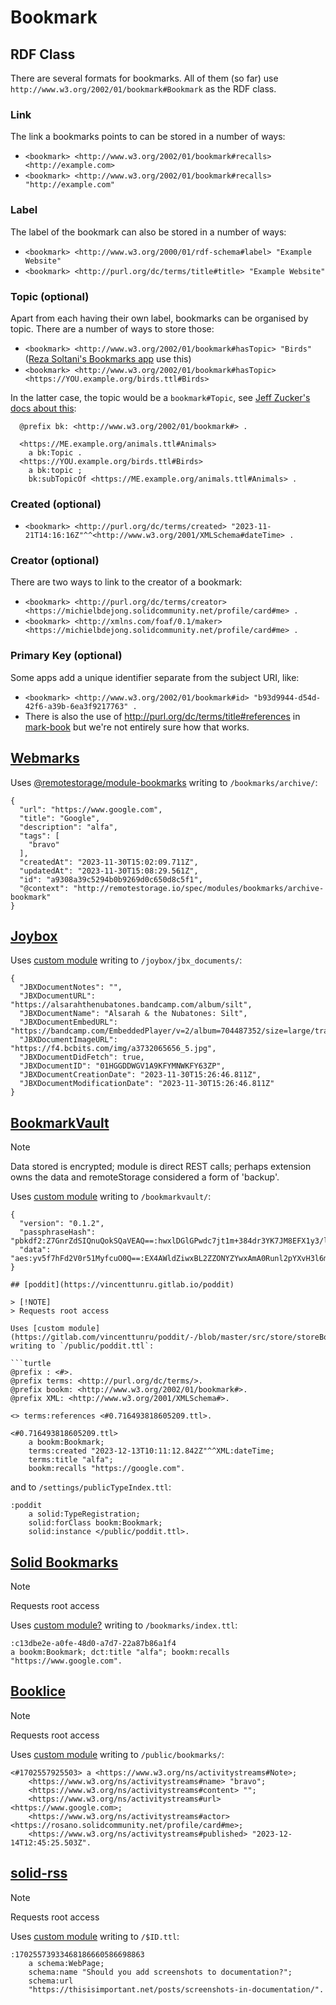 # Bookmark

## RDF Class
There are several formats for bookmarks. All of them (so far) use `http://www.w3.org/2002/01/bookmark#Bookmark` as the RDF class.

### Link
The link a bookmarks points to can be stored in a number of ways:
* `<bookmark> <http://www.w3.org/2002/01/bookmark#recalls> <http://example.com>`
* `<bookmark> <http://www.w3.org/2002/01/bookmark#recalls> "http://example.com"`

### Label
The label of the bookmark can also be stored in a number of ways:
* `<bookmark> <http://www.w3.org/2000/01/rdf-schema#label> "Example Website"`
* `<bookmark> <http://purl.org/dc/terms/title#title> "Example Website"`

### Topic (optional)
Apart from each having their own label, bookmarks can be organised by topic. There are a number of ways to store those:
* `<bookmark> <http://www.w3.org/2002/01/bookmark#hasTopic> "Birds"` ([Reza Soltani's Bookmarks app](https://github.com/soltanireza65/soukai-solid-app) use this)
* `<bookmark> <http://www.w3.org/2002/01/bookmark#hasTopic> <https://YOU.example.org/birds.ttl#Birds>`

In the latter case, the topic would be a `bookmark#Topic`, see [Jeff Zucker's docs about this](https://github.com/jeff-zucker/linked-bookmarks/blob/4fe5331084c8230a9d8477ad3388316151c6891d/README.md?plain=1#L10-L18):
```
  @prefix bk: <http://www.w3.org/2002/01/bookmark#> .

  <https://ME.example.org/animals.ttl#Animals>
    a bk:Topic .
  <https://YOU.example.org/birds.ttl#Birds>
    a bk:topic ;
    bk:subTopicOf <https://ME.example.org/animals.ttl#Animals> .
```
### Created (optional)
* `<bookmark> <http://purl.org/dc/terms/created> "2023-11-21T14:16:16Z"^^<http://www.w3.org/2001/XMLSchema#dateTime> .`

### Creator (optional)
There are two ways to link to the creator of a bookmark:
* `<bookmark> <http://purl.org/dc/terms/creator> <https://michielbdejong.solidcommunity.net/profile/card#me> .`
* `<bookmark> <http://xmlns.com/foaf/0.1/maker> <https://michielbdejong.solidcommunity.net/profile/card#me> .`

### Primary Key (optional)
Some apps add a unique identifier separate from the subject URI, like:
* `<bookmark> <http://www.w3.org/2002/01/bookmark#id> "b93d9944-d54d-42f6-a39b-6ea3f9217763" .`
* There is also the use of <http://purl.org/dc/terms/title#references> in [mark-book](https://github.com/mark-book/markbook/blob/123fadd211d9a42c43e2d9a5e7eeba81bb6b3fd6/bin/reddit.js#L32) but we're not entirely sure how that works.

## [Webmarks](https://webmarks.5apps.com)

Uses [@remotestorage/module-bookmarks](https://www.npmjs.com/package/@remotestorage/module-bookmarks) writing to `/bookmarks/archive/`:

```
{
  "url": "https://www.google.com",
  "title": "Google",
  "description": "alfa",
  "tags": [
    "bravo"
  ],
  "createdAt": "2023-11-30T15:02:09.711Z",
  "updatedAt": "2023-11-30T15:08:29.561Z",
  "id": "a9308a39c5294b0b9269d0c650d8c5f1",
  "@context": "http://remotestorage.io/spec/modules/bookmarks/archive-bookmark"
}
```

## [Joybox](https://joybox.rosano.ca)

Uses [custom module](https://github.com/rosano/joybox/blob/master/os-app/_shared/JBXDocument/main.js) writing to `/joybox/jbx_documents/`:

```
{
  "JBXDocumentNotes": "",
  "JBXDocumentURL": "https://alsarahthenubatones.bandcamp.com/album/silt",
  "JBXDocumentName": "Alsarah & the Nubatones: Silt",
  "JBXDocumentEmbedURL": "https://bandcamp.com/EmbeddedPlayer/v=2/album=704487352/size=large/tracklist=false/artwork=small/",
  "JBXDocumentImageURL": "https://f4.bcbits.com/img/a3732065656_5.jpg",
  "JBXDocumentDidFetch": true,
  "JBXDocumentID": "01HGGDDWGV1A9KFYMNWKFY63ZP",
  "JBXDocumentCreationDate": "2023-11-30T15:26:46.811Z",
  "JBXDocumentModificationDate": "2023-11-30T15:26:46.811Z"
}
```

## [BookmarkVault](https://chromewebstore.google.com/detail/bookmarkvault/fhgbcoincldpdmelkhhanmdlfgafmnma)

> [!NOTE]  
> Data stored is encrypted; module is direct REST calls; perhaps extension owns the data and remoteStorage considered a form of 'backup'.

Uses [custom module](https://gitlab.com/zookatron/bookmarkvault/-/blob/master/src/background/remotestorage.ts) writing to `/bookmarkvault/`:

```
{
  "version": "0.1.2",
  "passphraseHash": "pbkdf2:Z7GnrZdSIQnuQokSQaVEAQ==:hwxlDGlGPwdc7jt1m+384dr3YK7JM8EFX1y3/lblqR4=",
  "data": "aes:yv5f7hFd2V0r51MyfcuO0Q==:EX4AWldZiwxBL2ZZONYZYwxAmA0Runl2pYXvH3l6m64wJrPiiM9oZp1F24njtBZ5A6TOk1iBhcIvyp2RsOSWoOMJ5oryjPG6fJfjxnzwr3atNRxUoQYOlU2cxaVlqSDgFc3oxSTz2beIyhCI5pCknL3vlEwdjpSIgKejlsNVo6+G6tKJKV2cbZ9IXy32bumfHBX6j/i6xHQpa7/NhxXbxA=="
}

## [poddit](https://vincenttunru.gitlab.io/poddit)

> [!NOTE]  
> Requests root access

Uses [custom module](https://gitlab.com/vincenttunru/poddit/-/blob/master/src/store/storeBookmark.ts) writing to `/public/poddit.ttl`:

```turtle
@prefix : <#>.
@prefix terms: <http://purl.org/dc/terms/>.
@prefix bookm: <http://www.w3.org/2002/01/bookmark#>.
@prefix XML: <http://www.w3.org/2001/XMLSchema#>.

<> terms:references <#0.716493818605209.ttl>.

<#0.716493818605209.ttl>
    a bookm:Bookmark;
    terms:created "2023-12-13T10:11:12.842Z"^^XML:dateTime;
    terms:title "alfa";
    bookm:recalls "https://google.com".
```

and to `/settings/publicTypeIndex.ttl`:

```turtle
:poddit
    a solid:TypeRegistration;
    solid:forClass bookm:Bookmark;
    solid:instance </public/poddit.ttl>.
```

## [Solid Bookmarks](https://bookmarks.pondersource.net)

> [!NOTE]  
> Requests root access

Uses [custom module?](https://github.com/pondersource/solidBookmarker/blob/main/src/utils/index.ts) writing to `/bookmarks/index.ttl`:

```turtle
:c13dbe2e-a0fe-48d0-a7d7-22a87b86a1f4
a bookm:Bookmark; dct:title "alfa"; bookm:recalls "https://www.google.com".
```

## [Booklice](https://scenaristeur.github.io/booklice/)

> [!NOTE]  
> Requests root access

Uses [custom module](https://github.com/scenaristeur/booklice/blob/main/src/store/modules/solid.js) writing to `/public/bookmarks/`:

```turtle
<#1702557925503> a <https://www.w3.org/ns/activitystreams#Note>;
    <https://www.w3.org/ns/activitystreams#name> "bravo";
    <https://www.w3.org/ns/activitystreams#content> "";
    <https://www.w3.org/ns/activitystreams#url> <https://www.google.com>;
    <https://www.w3.org/ns/activitystreams#actor> <https://rosano.solidcommunity.net/profile/card#me>;
    <https://www.w3.org/ns/activitystreams#published> "2023-12-14T12:45:25.503Z".
```

## [solid-rss](https://rrustom.github.io/solid-rss/)

> [!NOTE]  
> Requests root access

Uses [custom module](https://github.com/RRustom/solid-rss/blob/main/src/helpers/addArticle.js) writing to `/$ID.ttl`:

```turtle
:17025573933468186660586698863
    a schema:WebPage;
    schema:name "Should you add screenshots to documentation?";
    schema:url
    "https://thisisimportant.net/posts/screenshots-in-documentation/".
```

